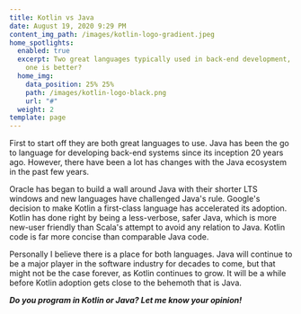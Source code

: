 ```yaml
---
title: Kotlin vs Java
date: August 19, 2020 9:29 PM
content_img_path: /images/kotlin-logo-gradient.jpeg
home_spotlights:
  enabled: true
  excerpt: Two great languages typically used in back-end development, but which
    one is better?
  home_img:
    data_position: 25% 25%
    path: /images/kotlin-logo-black.png
    url: "#"
  weight: 2
template: page
---
```

First to start off they are both great languages to use. Java has been the go to language for developing back-end systems since its inception 20 years ago. However, there have been a lot has changes with the Java ecosystem in the past few years.

Oracle has began to build a wall around Java with their shorter LTS windows and new languages have challenged Java's rule. Google's decision to make Kotlin a first-class language has accelerated its adoption. Kotlin has done right by being a less-verbose, safer Java, which is more new-user friendly than Scala's attempt to avoid any relation to Java. Kotlin code is far more concise than comparable Java code. 

Personally I believe there is a place for both languages. Java will continue to be a major player in the software industry for decades to come, but that might not be the case forever, as Kotlin continues to grow. It will be a while before Kotlin adoption gets close to the behemoth that is Java.

***Do you program in Kotlin or Java? Let me know your opinion!***